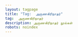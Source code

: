 ```yaml
---
layout: tagpage
title: "Tag:  அருணகிரிநாதர்"
tag:  அருணகிரிநாதர்
description: அருணகிரிநாதர் நூல்கள்
robots: noindex
---
```

